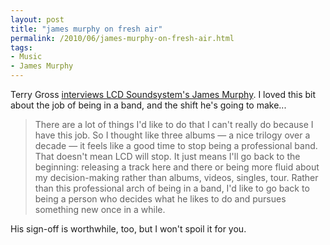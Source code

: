 ```yaml
---
layout: post
title: "james murphy on fresh air"
permalink: /2010/06/james-murphy-on-fresh-air.html
tags:
- Music
- James Murphy
---
```


Terry Gross [interviews LCD Soundsystem's James Murphy](http://www.npr.org/templates/story/story.php?storyId=127745800). I loved this bit about the job of being in a band, and the shift he's going to make...

> There are a lot of things I'd like to do that I can't really do because I have this job. So I thought like three albums — a nice trilogy over a decade — it feels like a good time to stop being a professional band. That doesn't mean LCD will stop. It just means I'll go back to the beginning: releasing a track here and there or being more fluid about my decision-making rather than albums, videos, singles, tour. Rather than this professional arch of being in a band, I'd like to go back to being a person who decides what he likes to do and pursues something new once in a while.

His sign-off is worthwhile, too, but I won't spoil it for you.